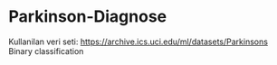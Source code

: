 # Parkinson-Diagnose
Kullanilan veri seti: https://archive.ics.uci.edu/ml/datasets/Parkinsons
Binary classification 
